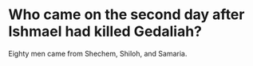 # Who came on the second day after Ishmael had killed Gedaliah?

Eighty men came from Shechem, Shiloh, and Samaria.
